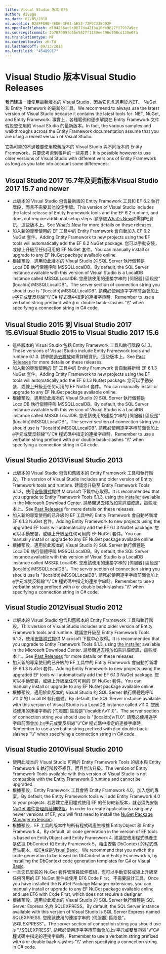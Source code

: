 ```yaml
---
title: Visual Studio 版本-EF6
author: divega
ms.date: 07/05/2018
ms.assetid: 028FF890-4EDB-4F03-AE53-72F9C33EC92F
ms.openlocfilehash: d104236ac5c8877da421ba10de9827f17937a9ec
ms.sourcegitcommit: 2b787009fd5be5627f1189ee396e708cd130e07b
ms.translationtype: MT
ms.contentlocale: zh-TW
ms.lasthandoff: 09/13/2018
ms.locfileid: "45489917"
---
```

# <a name="visual-studio-releases"></a><span data-ttu-id="c771d-102">Visual Studio 版本</span><span class="sxs-lookup"><span data-stu-id="c771d-102">Visual Studio Releases</span></span>

<span data-ttu-id="c771d-103">我們建議一律使用最新版本的 Visual Studio，因為它包含適用於.NET、 NuGet 和 Entity Framework 的最新的工具。</span><span class="sxs-lookup"><span data-stu-id="c771d-103">We recommend to always use the latest version of Visual Studio because it contains the latest tools for .NET, NuGet, and Entity Framework.</span></span>
<span data-ttu-id="c771d-104">事實上，各種範例和逐步解說在 Entity Framework 文件假設您使用的 Visual Studio 的最新版本。</span><span class="sxs-lookup"><span data-stu-id="c771d-104">In fact, the various samples and walkthroughs across the Entity Framework documentation assume that you are using a recent version of Visual Studio.</span></span>

<span data-ttu-id="c771d-105">它為可能的不過若要使用較舊版本的 Visual Studio 與不同版本的 Entity Framework，只要您考慮到帳戶的一些差異：</span><span class="sxs-lookup"><span data-stu-id="c771d-105">It is possible however to use older versions of Visual Studio with different versions of Entity Framework as long as you take into account some differences:</span></span>

## <a name="visual-studio-2017-157-and-newer"></a><span data-ttu-id="c771d-106">Visual Studio 2017 15.7年及更新版本</span><span class="sxs-lookup"><span data-stu-id="c771d-106">Visual Studio 2017 15.7 and newer</span></span>

- <span data-ttu-id="c771d-107">此版本的 Visual Studio 包含最新版的 Entity Framework 工具和 EF 6.2 執行階段，而且不需要其他設定步驟。</span><span class="sxs-lookup"><span data-stu-id="c771d-107">This version of Visual Studio includes the latest release of Entity Framework tools and the EF 6.2 runtime, and does not require additional setup steps.</span></span>
<span data-ttu-id="c771d-108">請參閱[What's New](~/ef6/what-is-new/index.md)如需詳細資訊，這些版本上。</span><span class="sxs-lookup"><span data-stu-id="c771d-108">See [What's New](~/ef6/what-is-new/index.md) for more details on these releases.</span></span>
- <span data-ttu-id="c771d-109">加入新的專案使用的 EF 工具中的 Entity Framework 會自動加入 EF 6.2 NuGet 套件。</span><span class="sxs-lookup"><span data-stu-id="c771d-109">Adding Entity Framework to new projects using the EF tools will automatically add the EF 6.2 NuGet package.</span></span>
<span data-ttu-id="c771d-110">您可以手動安裝，或線上升級至任何可用的 EF NuGet 套件。</span><span class="sxs-lookup"><span data-stu-id="c771d-110">You can manually install or upgrade to any EF NuGet package available online.</span></span>
- <span data-ttu-id="c771d-111">根據預設，適用於此版本的 Visual Studio 的 SQL Server 執行個體是 LocalDB 執行個體呼叫 MSSQLLocalDB。</span><span class="sxs-lookup"><span data-stu-id="c771d-111">By default, the SQL Server instance available with this version of Visual Studio is a LocalDB instance called MSSQLLocalDB.</span></span>
<span data-ttu-id="c771d-112">您應該使用的連接字串的 [伺服器] 區段是"(localdb)\\MSSQLLocalDB"。</span><span class="sxs-lookup"><span data-stu-id="c771d-112">The server section of connection string you should use is "(localdb)\\MSSQLLocalDB".</span></span>
<span data-ttu-id="c771d-113">請務必使用逐字字串前面會加上`@`字元或雙反斜線"\\\\"C# 程式碼中指定的連接字串時。</span><span class="sxs-lookup"><span data-stu-id="c771d-113">Remember to use a verbatim string prefixed with `@` or double back-slashes "\\\\" when specifying a connection string in C# code.</span></span>  


## <a name="visual-studio-2015-to-visual-studio-2017-156"></a><span data-ttu-id="c771d-114">Visual Studio 2015 到 Visual Studio 2017 15.6</span><span class="sxs-lookup"><span data-stu-id="c771d-114">Visual Studio 2015 to Visual Studio 2017 15.6</span></span>

- <span data-ttu-id="c771d-115">這些版本的 Visual Studio 包括 Entity Framework 工具和執行階段 6.1.3。</span><span class="sxs-lookup"><span data-stu-id="c771d-115">These versions of Visual Studio include Entity Framework tools and runtime 6.1.3.</span></span>
<span data-ttu-id="c771d-116">請參閱[過去釋放](~/ef6/what-is-new/past-releases.md#ef-613)如需詳細資訊，這些版本上。</span><span class="sxs-lookup"><span data-stu-id="c771d-116">See [Past Releases](~/ef6/what-is-new/past-releases.md#ef-613) for more details on these releases.</span></span>
- <span data-ttu-id="c771d-117">加入新的專案使用的 EF 工具中的 Entity Framework 會自動將新增 EF 6.1.3 NuGet 套件。</span><span class="sxs-lookup"><span data-stu-id="c771d-117">Adding Entity Framework to new projects using the EF tools will automatically add the EF 6.1.3 NuGet package.</span></span>
<span data-ttu-id="c771d-118">您可以手動安裝，或線上升級至任何可用的 EF NuGet 套件。</span><span class="sxs-lookup"><span data-stu-id="c771d-118">You can manually install or upgrade to any EF NuGet package available online.</span></span>
- <span data-ttu-id="c771d-119">根據預設，適用於此版本的 Visual Studio 的 SQL Server 執行個體是 LocalDB 執行個體呼叫 MSSQLLocalDB。</span><span class="sxs-lookup"><span data-stu-id="c771d-119">By default, the SQL Server instance available with this version of Visual Studio is a LocalDB instance called MSSQLLocalDB.</span></span>
<span data-ttu-id="c771d-120">您應該使用的連接字串的 [伺服器] 區段是"(localdb)\\MSSQLLocalDB"。</span><span class="sxs-lookup"><span data-stu-id="c771d-120">The server section of connection string you should use is "(localdb)\\MSSQLLocalDB".</span></span>
<span data-ttu-id="c771d-121">請務必使用逐字字串前面會加上`@`字元或雙反斜線"\\\\"C# 程式碼中指定的連接字串時。</span><span class="sxs-lookup"><span data-stu-id="c771d-121">Remember to use a verbatim string prefixed with `@` or double back-slashes "\\\\" when specifying a connection string in C# code.</span></span>  


## <a name="visual-studio-2013"></a><span data-ttu-id="c771d-122">Visual Studio 2013</span><span class="sxs-lookup"><span data-stu-id="c771d-122">Visual Studio 2013</span></span>
- <span data-ttu-id="c771d-123">此版本的 Visual Studio 包含和舊版本的 Entity Framework 工具和執行階段。</span><span class="sxs-lookup"><span data-stu-id="c771d-123">This version of Visual Studio includes and older version of Entity Framework tools and runtime.</span></span>
<span data-ttu-id="c771d-124">建議您升級至 Entity Framework Tools 6.1.3，使用[安裝程式](https://www.microsoft.com/en-us/download/details.aspx?id=40762)提供 Microsoft 下載中心取得。</span><span class="sxs-lookup"><span data-stu-id="c771d-124">It is recommended that you upgrade to Entity Framework Tools 6.1.3, using [the installer](https://www.microsoft.com/en-us/download/details.aspx?id=40762) available in the Microsoft Download Center.</span></span>
<span data-ttu-id="c771d-125">請參閱[過去釋放](~/ef6/what-is-new/past-releases.md#ef-613)如需詳細資訊，這些版本上。</span><span class="sxs-lookup"><span data-stu-id="c771d-125">See [Past Releases](~/ef6/what-is-new/past-releases.md#ef-613) for more details on these releases.</span></span>
- <span data-ttu-id="c771d-126">加入新的專案使用的已升級的 EF 工具中的 Entity Framework 會自動將新增 EF 6.1.3 NuGet 套件。</span><span class="sxs-lookup"><span data-stu-id="c771d-126">Adding Entity Framework to new projects using the upgraded EF tools will automatically add the EF 6.1.3 NuGet package.</span></span>
<span data-ttu-id="c771d-127">您可以手動安裝，或線上升級至任何可用的 EF NuGet 套件。</span><span class="sxs-lookup"><span data-stu-id="c771d-127">You can manually install or upgrade to any EF NuGet package available online.</span></span>
- <span data-ttu-id="c771d-128">根據預設，適用於此版本的 Visual Studio 的 SQL Server 執行個體是 LocalDB 執行個體呼叫 MSSQLLocalDB。</span><span class="sxs-lookup"><span data-stu-id="c771d-128">By default, the SQL Server instance available with this version of Visual Studio is a LocalDB instance called MSSQLLocalDB.</span></span>
<span data-ttu-id="c771d-129">您應該使用的連接字串的 [伺服器] 區段是"(localdb)\\MSSQLLocalDB"。</span><span class="sxs-lookup"><span data-stu-id="c771d-129">The server section of connection string you should use is "(localdb)\\MSSQLLocalDB".</span></span>
<span data-ttu-id="c771d-130">請務必使用逐字字串前面會加上`@`字元或雙反斜線"\\\\"C# 程式碼中指定的連接字串時。</span><span class="sxs-lookup"><span data-stu-id="c771d-130">Remember to use a verbatim string prefixed with `@` or double back-slashes "\\\\" when specifying a connection string in C# code.</span></span>  

## <a name="visual-studio-2012"></a><span data-ttu-id="c771d-131">Visual Studio 2012</span><span class="sxs-lookup"><span data-stu-id="c771d-131">Visual Studio 2012</span></span>

- <span data-ttu-id="c771d-132">此版本的 Visual Studio 包含和舊版本的 Entity Framework 工具和執行階段。</span><span class="sxs-lookup"><span data-stu-id="c771d-132">This version of Visual Studio includes and older version of Entity Framework tools and runtime.</span></span>
<span data-ttu-id="c771d-133">建議您升級至 Entity Framework Tools 6.1.3，使用[安裝程式](https://www.microsoft.com/en-us/download/details.aspx?id=40762)提供 Microsoft 下載中心取得。</span><span class="sxs-lookup"><span data-stu-id="c771d-133">It is recommended that you upgrade to Entity Framework Tools 6.1.3, using [the installer](https://www.microsoft.com/en-us/download/details.aspx?id=40762) available in the Microsoft Download Center.</span></span>
<span data-ttu-id="c771d-134">請參閱[過去釋放](~/ef6/what-is-new/past-releases.md#ef-613)如需詳細資訊，這些版本上。</span><span class="sxs-lookup"><span data-stu-id="c771d-134">See [Past Releases](~/ef6/what-is-new/past-releases.md#ef-613) for more details on these releases.</span></span>
- <span data-ttu-id="c771d-135">加入新的專案使用的已升級的 EF 工具中的 Entity Framework 會自動將新增 EF 6.1.3 NuGet 套件。</span><span class="sxs-lookup"><span data-stu-id="c771d-135">Adding Entity Framework to new projects using the upgraded EF tools will automatically add the EF 6.1.3 NuGet package.</span></span>
<span data-ttu-id="c771d-136">您可以手動安裝，或線上升級至任何可用的 EF NuGet 套件。</span><span class="sxs-lookup"><span data-stu-id="c771d-136">You can manually install or upgrade to any EF NuGet package available online.</span></span>
- <span data-ttu-id="c771d-137">根據預設，適用於此版本的 Visual Studio 的 SQL Server 執行個體是呼叫 v11.0 的 LocalDB 執行個體。</span><span class="sxs-lookup"><span data-stu-id="c771d-137">By default, the SQL Server instance available with this version of Visual Studio is a LocalDB instance called v11.0.</span></span>
<span data-ttu-id="c771d-138">您應該使用的連接字串的 [伺服器] 區段是"(localdb)\\v11.0"。</span><span class="sxs-lookup"><span data-stu-id="c771d-138">The server section of connection string you should use is "(localdb)\\v11.0".</span></span>
<span data-ttu-id="c771d-139">請務必使用逐字字串前面會加上`@`字元或雙反斜線"\\\\"C# 程式碼中指定的連接字串時。</span><span class="sxs-lookup"><span data-stu-id="c771d-139">Remember to use a verbatim string prefixed with `@` or double back-slashes "\\\\" when specifying a connection string in C# code.</span></span>  

## <a name="visual-studio-2010"></a><span data-ttu-id="c771d-140">Visual Studio 2010</span><span class="sxs-lookup"><span data-stu-id="c771d-140">Visual Studio 2010</span></span>

- <span data-ttu-id="c771d-141">使用此版本的 Visual Studio 可用的 Entity Framework Tools 的版本與 Entity Framework 6 執行階段不相容，而且無法升級。</span><span class="sxs-lookup"><span data-stu-id="c771d-141">The version of Entity Framework Tools available with this version of Visual Studio is not compatible with the Entity Framework 6 runtime and cannot be upgraded.</span></span>
- <span data-ttu-id="c771d-142">根據預設，Entity Framework 工具會將 Entity Framework 4.0，加入您的專案。</span><span class="sxs-lookup"><span data-stu-id="c771d-142">By default, the Entity Framework tools will add Entity Framework 4.0 to your projects.</span></span>
<span data-ttu-id="c771d-143">若要建立應用程式使用 EF 的任何較新版本，就必須先安裝[NuGet 套件管理員延伸模組](https://marketplace.visualstudio.com/items?itemName=NuGetTeam.NuGetPackageManager)。</span><span class="sxs-lookup"><span data-stu-id="c771d-143">In order to create applications using any newer versions of EF, you will first need to install the [NuGet Package Manager extension](https://marketplace.visualstudio.com/items?itemName=NuGetTeam.NuGetPackageManager).</span></span>
- <span data-ttu-id="c771d-144">根據預設，EF 工具的版本中的所有程式碼產生根據 EntityObject 和 Entity Framework 4。</span><span class="sxs-lookup"><span data-stu-id="c771d-144">By default, all code generation in the version of EF tools is based on EntityObject and Entity Framework 4.</span></span>
<span data-ttu-id="c771d-145">建議您改用程式碼產生是依據 DbContext 和 Entity Framework 5，藉由安裝 DbContext 的程式碼產生範本，如[C#](https://marketplace.visualstudio.com/items?itemName=EntityFrameworkTeam.EF5xDbContextGeneratorforC)或是[Visual Basic](https://marketplace.visualstudio.com/items?itemName=EntityFrameworkTeam.EF5xDbContextGeneratorforVBNET)。</span><span class="sxs-lookup"><span data-stu-id="c771d-145">We recommend that you switch the code generation to be based on DbContext and Entity Framework 5, by installing the DbContext code generation templates for [C#](https://marketplace.visualstudio.com/items?itemName=EntityFrameworkTeam.EF5xDbContextGeneratorforC) or [Visual Basic](https://marketplace.visualstudio.com/items?itemName=EntityFrameworkTeam.EF5xDbContextGeneratorforVBNET).</span></span>
- <span data-ttu-id="c771d-146">一旦您已安裝的 NuGet 套件管理員延伸模組，您可以手動安裝或線上升級至任何可用的 EF NuGet 套件並使用 EF6 Code First，不需要設計工具。</span><span class="sxs-lookup"><span data-stu-id="c771d-146">Once you have installed the NuGet Package Manager extensions, you can manually install or upgrade to any EF NuGet package available online and use EF6 with Code First, which does not require a designer.</span></span>
- <span data-ttu-id="c771d-147">根據預設，適用於此版本的 Visual Studio 的 SQL Server 執行個體是 SQL Server Express 名為 SQLEXPRESS。</span><span class="sxs-lookup"><span data-stu-id="c771d-147">By default, the SQL Server instance available with this version of Visual Studio is SQL Server Express named SQLEXPRESS.</span></span>
<span data-ttu-id="c771d-148">您應該使用的連接字串的 [伺服器] 區段是"。\\SQLEXPRESS"。</span><span class="sxs-lookup"><span data-stu-id="c771d-148">The server section of connection string you should use is ".\\SQLEXPRESS".</span></span>
<span data-ttu-id="c771d-149">請務必使用逐字字串前面會加上`@`字元或雙反斜線"\\\\"C# 程式碼中指定的連接字串時。</span><span class="sxs-lookup"><span data-stu-id="c771d-149">Remember to use a verbatim string prefixed with `@` or double back-slashes "\\\\" when specifying a connection string in C# code.</span></span>
